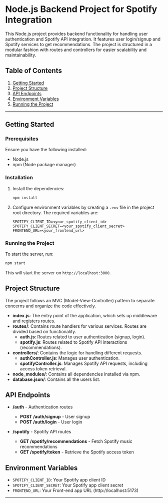 
# Node.js Backend Project for Spotify Integration

This Node.js project provides backend functionality for handling user authentication and Spotify API integration. It features user login/signup and Spotify services to get recommendations. The project is structured in a modular fashion with routes and controllers for easier scalability and maintainability.

## Table of Contents
1. [Getting Started](#getting-started)
2. [Project Structure](#project-structure)
3. [API Endpoints](#api-endpoints)
4. [Environment Variables](#environment-variables)
5. [Running the Project](#running-the-project)

---

## Getting Started

### Prerequisites
Ensure you have the following installed:
- Node.js
- npm (Node package manager)

### Installation
1. Install the dependencies:
    ```bash
    npm install
    ```

2. Configure environment variables by creating a `.env` file in the project root directory. The required variables are:
    ```plaintext
    SPOTIFY_CLIENT_ID=<your_spotify_client_id>
    SPOTIFY_CLIENT_SECRET=<your_spotify_client_secret>
    FRONTEND_URL=<your_frontend_url>
    ```

### Running the Project
To start the server, run:
```bash
npm start
```

This will start the server on `http://localhost:3000`.

## Project Structure

The project follows an MVC (Model-View-Controller) pattern to separate concerns and organize the code effectively.

- **index.js**: The entry point of the application, which sets up middleware and registers routes.
- **routes/**: Contains route handlers for various services. Routes are divided based on functionality.
    - **auth.js**: Routes related to user authentication (signup, login).
    - **spotify.js**: Routes related to Spotify API interactions (recommendations).
- **controllers/**: Contains the logic for handling different requests.
    - **authController.js**: Manages user authentication.
    - **spotifyController.js**: Manages Spotify API requests, including access token retrieval.
- **node_modules/**: Contains all dependencies installed via npm.
- **database.json/**: Contains all the users list.
  
## API Endpoints

- **/auth** - Authentication routes
  - **POST /auth/signup** - User signup
  - **POST /auth/login** - User login
  
- **/spotify** - Spotify API routes
  - **GET /spotify/recommendations** - Fetch Spotify music recommendations
  - **GET /spotify/token** - Retrieve the Spotify access token

## Environment Variables

- `SPOTIFY_CLIENT_ID`: Your Spotify app client ID
- `SPOTIFY_CLIENT_SECRET`: Your Spotify app client secret
- `FRONTEND_URL`: Your Front-end app URL (http://localhost:5173)

---
